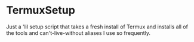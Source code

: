 # TermuxSetup
Just a 'lil setup script that takes a fresh install of Termux and installs all of the tools and can't-live-without aliases I use so frequently.
